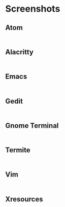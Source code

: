 # Screenshots

## Atom
<h3><img src="https://github.com/Henryws/Neon-Blood/raw/master/screenshots/Neon-Blood-Atom.png" alt="" /></h3>

## Alacritty
<h3><img src="https://github.com/Henryws/Neon-Blood/raw/master/screenshots/Neon-Blood-Alacritty.png" alt="" /></h3>

## Emacs
<h3><img src="https://github.com/Henryws/Neon-Blood/raw/master/screenshots/Neon-Blood-Emacs.png" alt="" /></h3>

## Gedit
<h3><img src="https://github.com/Henryws/Neon-Blood/raw/master/screenshots/Neon-Blood-Gedit.png" alt="" /></h3>

## Gnome Terminal
<h3><img src="https://github.com/Henryws/Neon-Blood/raw/master/screenshots/Neon-Blood-Gnome-Terminal.png" alt="" /></h3>

## Termite
<h3><img src="https://github.com/Henryws/Neon-Blood/raw/master/screenshots/Neon-Blood-Termite.png" alt="" /></h3>

## Vim
<h3><img src="https://github.com/Henryws/Neon-Blood/raw/master/screenshots/Neon-Blood-Vim.png" alt="" /></h3>

## Xresources
<h3><img src="https://github.com/Henryws/Neon-Blood/raw/master/screenshots/Neon-Blood-Xresources.png" alt="" /></h3>
